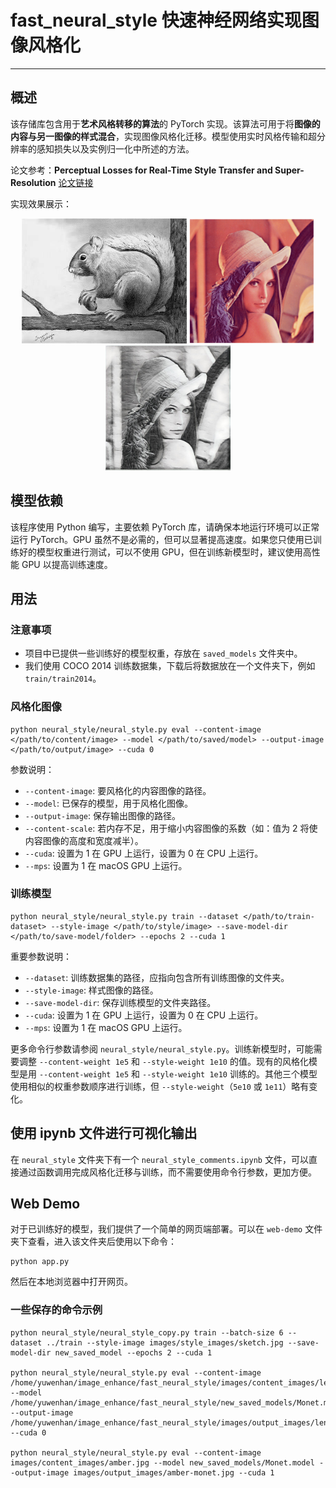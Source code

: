 # fast_neural_style 快速神经网络实现图像风格化
---
## 概述
该存储库包含用于**艺术风格转移的算法**的 PyTorch 实现。该算法可用于将**图像的内容与另一图像的样式混合**，实现图像风格化迁移。模型使用实时风格传输和超分辨率的感知损失以及实例归一化中所述的方法。

论文参考：**Perceptual Losses for Real-Time Style Transfer and Super-Resolution** [论文链接](https://arxiv.org/abs/1603.08155)

实现效果展示：
<p align="center">
    <img src="images/style_images/sketch.jpg" height="200px">
    <img src="images/content_images/lenna.png" height="200px">
    <img src="images/output_images/sketch-final.jpg" height="200px">
</p>

## 模型依赖
该程序使用 Python 编写，主要依赖 PyTorch 库，请确保本地运行环境可以正常运行 PyTorch。GPU 虽然不是必需的，但可以显著提高速度。如果您只使用已训练好的模型权重进行测试，可以不使用 GPU，但在训练新模型时，建议使用高性能 GPU 以提高训练速度。

## 用法
### 注意事项
- 项目中已提供一些训练好的模型权重，存放在 `saved_models` 文件夹中。
- 我们使用 COCO 2014 训练数据集，下载后将数据放在一个文件夹下，例如 `train/train2014`。

### 风格化图像
```shell
python neural_style/neural_style.py eval --content-image </path/to/content/image> --model </path/to/saved/model> --output-image </path/to/output/image> --cuda 0
```
参数说明：
- `--content-image`: 要风格化的内容图像的路径。
- `--model`: 已保存的模型，用于风格化图像。
- `--output-image`: 保存输出图像的路径。
- `--content-scale`: 若内存不足，用于缩小内容图像的系数（如：值为 2 将使内容图像的高度和宽度减半）。
- `--cuda`: 设置为 1 在 GPU 上运行，设置为 0 在 CPU 上运行。
- `--mps`: 设置为 1 在 macOS GPU 上运行。

### 训练模型
```shell
python neural_style/neural_style.py train --dataset </path/to/train-dataset> --style-image </path/to/style/image> --save-model-dir </path/to/save-model/folder> --epochs 2 --cuda 1
```
重要参数说明：
- `--dataset`: 训练数据集的路径，应指向包含所有训练图像的文件夹。
- `--style-image`: 样式图像的路径。
- `--save-model-dir`: 保存训练模型的文件夹路径。
- `--cuda`: 设置为 1 在 GPU 上运行，设置为 0 在 CPU 上运行。
- `--mps`: 设置为 1 在 macOS GPU 上运行。

更多命令行参数请参阅 `neural_style/neural_style.py`。训练新模型时，可能需要调整 `--content-weight 1e5` 和 `--style-weight 1e10` 的值。现有的风格化模型是用 `--content-weight 1e5` 和 `--style-weight 1e10` 训练的。其他三个模型使用相似的权重参数顺序进行训练，但 `--style-weight`（`5e10` 或 `1e11`）略有变化。

## 使用 ipynb 文件进行可视化输出
在 `neural_style` 文件夹下有一个 `neural_style_comments.ipynb` 文件，可以直接通过函数调用完成风格化迁移与训练，而不需要使用命令行参数，更加方便。

## Web Demo
对于已训练好的模型，我们提供了一个简单的网页端部署。可以在 `web-demo` 文件夹下查看，进入该文件夹后使用以下命令：
```shell
python app.py
```
然后在本地浏览器中打开网页。

### 一些保存的命令示例
```shell
python neural_style/neural_style_copy.py train --batch-size 6 --dataset ../train --style-image images/style_images/sketch.jpg --save-model-dir new_saved_model --epochs 2 --cuda 1

python neural_style/neural_style.py eval --content-image /home/yuwenhan/image_enhance/fast_neural_style/images/content_images/lenna.png --model /home/yuwenhan/image_enhance/fast_neural_style/new_saved_models/Monet.model --output-image /home/yuwenhan/image_enhance/fast_neural_style/images/output_images/lenna.jpg --cuda 0

python neural_style/neural_style.py eval --content-image images/content_images/amber.jpg --model new_saved_models/Monet.model --output-image images/output_images/amber-monet.jpg --cuda 1
```
